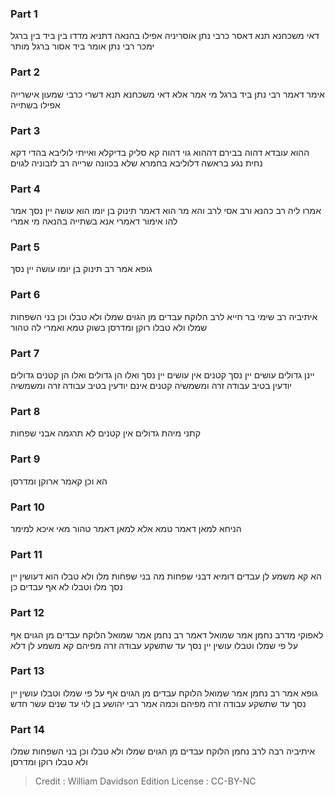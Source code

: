 
### Part 1
דאי משכחנא תנא דאסר כרבי נתן אוסריניה אפילו בהנאה דתניא מדדו בין ביד בין ברגל ימכר רבי נתן אומר ביד אסור ברגל מותר

### Part 2
אימר דאמר רבי נתן ביד ברגל מי אמר אלא דאי משכחנא תנא דשרי כרבי שמעון אישרייה אפילו בשתייה

### Part 3
ההוא עובדא דהוה בבירם דההוא גוי דהוה קא סליק בדיקלא ואייתי לוליבא בהדי דקא נחית נגע בראשה דלוליבא בחמרא שלא בכוונה שרייה רב לזבוניה לגוים

### Part 4
אמרו ליה רב כהנא ורב אסי לרב והא מר הוא דאמר תינוק בן יומו הוא עושה יין נסך אמר להו אימור דאמרי אנא בשתייה בהנאה מי אמרי

### Part 5
גופא אמר רב תינוק בן יומו עושה יין נסך

### Part 6
איתיביה רב שימי בר חייא לרב הלוקח עבדים מן הגוים שמלו ולא טבלו וכן בני השפחות שמלו ולא טבלו רוקן ומדרסן בשוק טמא ואמרי לה טהור

### Part 7
יינן גדולים עושים יין נסך קטנים אין עושים יין נסך ואלו הן גדולים ואלו הן קטנים גדולים יודעין בטיב עבודה זרה ומשמשיה קטנים אינם יודעין בטיב עבודה זרה ומשמשיה

### Part 8
קתני מיהת גדולים אין קטנים לא תרגמה אבני שפחות

### Part 9
הא וכן קאמר ארוקן ומדרסן

### Part 10
הניחא למאן דאמר טמא אלא למאן דאמר טהור מאי איכא למימר

### Part 11
הא קא משמע לן עבדים דומיא דבני שפחות מה בני שפחות מלו ולא טבלו הוא דעושין יין נסך מלו וטבלו לא אף עבדים כן

### Part 12
לאפוקי מדרב נחמן אמר שמואל דאמר רב נחמן אמר שמואל הלוקח עבדים מן הגוים אף על פי שמלו וטבלו עושין יין נסך עד שתשקע עבודה זרה מפיהם קא משמע לן דלא

### Part 13
גופא אמר רב נחמן אמר שמואל הלוקח עבדים מן הגוים אף על פי שמלו וטבלו עושין יין נסך עד שתשקע עבודה זרה מפיהם וכמה אמר רבי יהושע בן לוי עד שנים עשר חדש

### Part 14
איתיביה רבה לרב נחמן הלוקח עבדים מן הגוים שמלו ולא טבלו וכן בני השפחות שמלו ולא טבלו רוקן ומדרסן

>Credit : William Davidson Edition
>License : CC-BY-NC